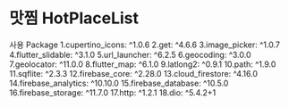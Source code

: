 # 맛찜 HotPlaceList

사용 Package 
  1.cupertino_icons: ^1.0.6
  2.get: ^4.6.6
  3.image_picker: ^1.0.7
  4.flutter_slidable: ^3.1.0
  5.url_launcher: ^6.2.5
  6.geocoding: ^3.0.0
  7.geolocator: ^11.0.0
  8.flutter_map: ^6.1.0
  9.latlong2: ^0.9.1
  10.path: ^1.9.0
  11.sqflite: ^2.3.3
  12.firebase_core: ^2.28.0
  13.cloud_firestore: ^4.16.0
  14.firebase_analytics: ^10.10.0
  15.firebase_database: ^10.5.0
  16.firebase_storage: ^11.7.0
  17.http: ^1.2.1
  18.dio: ^5.4.2+1

